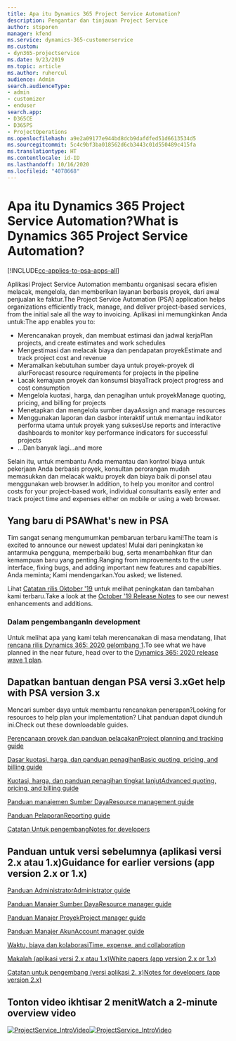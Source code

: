 ```yaml
---
title: Apa itu Dynamics 365 Project Service Automation?
description: Pengantar dan tinjauan Project Service
author: stsporen
manager: kfend
ms.service: dynamics-365-customerservice
ms.custom:
- dyn365-projectservice
ms.date: 9/23/2019
ms.topic: article
ms.author: ruhercul
audience: Admin
search.audienceType:
- admin
- customizer
- enduser
search.app:
- D365CE
- D365PS
- ProjectOperations
ms.openlocfilehash: a9e2a09177e944bd8dcb9dafdfed51d6613534d5
ms.sourcegitcommit: 5c4c9bf3ba018562d6cb3443c01d550489c415fa
ms.translationtype: HT
ms.contentlocale: id-ID
ms.lasthandoff: 10/16/2020
ms.locfileid: "4078668"
---
```

# <a name="what-is-dynamics-365-project-service-automation"></a><span data-ttu-id="82947-103">Apa itu Dynamics 365 Project Service Automation?</span><span class="sxs-lookup"><span data-stu-id="82947-103">What is Dynamics 365 Project Service Automation?</span></span>

[!INCLUDE[cc-applies-to-psa-apps-all](../includes/cc-applies-to-psa-apps-all.md)]

<span data-ttu-id="82947-104">Aplikasi Project Service Automation membantu organisasi secara efisien melacak, mengelola, dan memberikan layanan berbasis proyek, dari awal penjualan ke faktur.</span><span class="sxs-lookup"><span data-stu-id="82947-104">The Project Service Automation (PSA) application helps organizations efficiently track, manage, and deliver project-based services, from the initial sale all the way to invoicing.</span></span> <span data-ttu-id="82947-105">Aplikasi ini memungkinkan Anda untuk:</span><span class="sxs-lookup"><span data-stu-id="82947-105">The app enables you to:</span></span>

- <span data-ttu-id="82947-106">Merencanakan proyek, dan membuat estimasi dan jadwal kerja</span><span class="sxs-lookup"><span data-stu-id="82947-106">Plan projects, and create estimates and work schedules</span></span>
- <span data-ttu-id="82947-107">Mengestimasi dan melacak biaya dan pendapatan proyek</span><span class="sxs-lookup"><span data-stu-id="82947-107">Estimate and track project cost and revenue</span></span>
- <span data-ttu-id="82947-108">Meramalkan kebutuhan sumber daya untuk proyek-proyek di alur</span><span class="sxs-lookup"><span data-stu-id="82947-108">Forecast resource requirements for projects in the pipeline</span></span>
- <span data-ttu-id="82947-109">Lacak kemajuan proyek dan konsumsi biaya</span><span class="sxs-lookup"><span data-stu-id="82947-109">Track project progress and cost consumption</span></span>
- <span data-ttu-id="82947-110">Mengelola kuotasi, harga, dan penagihan untuk proyek</span><span class="sxs-lookup"><span data-stu-id="82947-110">Manage quoting, pricing, and billing for projects</span></span>
- <span data-ttu-id="82947-111">Menetapkan dan mengelola sumber daya</span><span class="sxs-lookup"><span data-stu-id="82947-111">Assign and manage resources</span></span>
- <span data-ttu-id="82947-112">Menggunakan laporan dan dasbor interaktif untuk memantau indikator performa utama untuk proyek yang sukses</span><span class="sxs-lookup"><span data-stu-id="82947-112">Use reports and interactive dashboards to monitor key performance indicators for successful projects</span></span>
- <span data-ttu-id="82947-113">...Dan banyak lagi</span><span class="sxs-lookup"><span data-stu-id="82947-113">...and more</span></span>

<span data-ttu-id="82947-114">Selain itu, untuk membantu Anda memantau dan kontrol biaya untuk pekerjaan Anda berbasis proyek, konsultan perorangan mudah memasukkan dan melacak waktu proyek dan biaya baik di ponsel atau menggunakan web browser.</span><span class="sxs-lookup"><span data-stu-id="82947-114">In addition, to help you monitor and control costs for your project-based work, individual consultants easily enter and track project time and expenses either on mobile or using a web browser.</span></span>

## <a name="whats-new-in-psa"></a><span data-ttu-id="82947-115">Yang baru di PSA</span><span class="sxs-lookup"><span data-stu-id="82947-115">What's new in PSA</span></span>
<span data-ttu-id="82947-116">Tim sangat senang mengumumkan pembaruan terbaru kami!</span><span class="sxs-lookup"><span data-stu-id="82947-116">The team is excited to announce our newest updates!</span></span> <span data-ttu-id="82947-117">Mulai dari peningkatan ke antarmuka pengguna, memperbaiki bug, serta menambahkan fitur dan kemampuan baru yang penting.</span><span class="sxs-lookup"><span data-stu-id="82947-117">Ranging from improvements to the user interface, fixing bugs, and adding important new features and capabilties.</span></span> <span data-ttu-id="82947-118">Anda meminta; Kami mendengarkan.</span><span class="sxs-lookup"><span data-stu-id="82947-118">You asked; we listened.</span></span>

<span data-ttu-id="82947-119">Lihat [Catatan rilis Oktober '19](https://docs.microsoft.com/dynamics365-release-plan/2019wave2/index) untuk melihat peningkatan dan tambahan kami terbaru.</span><span class="sxs-lookup"><span data-stu-id="82947-119">Take a look at the [October '19 Release Notes](https://docs.microsoft.com/dynamics365-release-plan/2019wave2/index) to see our newest enhancements and additions.</span></span>

### <a name="in-development"></a><span data-ttu-id="82947-120">Dalam pengembangan</span><span class="sxs-lookup"><span data-stu-id="82947-120">In development</span></span>
<span data-ttu-id="82947-121">Untuk melihat apa yang kami telah merencanakan di masa mendatang, lihat [rencana rilis Dynamics 365: 2020 gelombang 1](https://docs.microsoft.com/dynamics365-release-plan/2020wave1/index).</span><span class="sxs-lookup"><span data-stu-id="82947-121">To see what we have planned in the near future, head over to the [Dynamics 365: 2020 release wave 1 plan](https://docs.microsoft.com/dynamics365-release-plan/2020wave1/index).</span></span>

## <a name="get-help-with-psa-version-3x"></a><span data-ttu-id="82947-122">Dapatkan bantuan dengan PSA versi 3.x</span><span class="sxs-lookup"><span data-stu-id="82947-122">Get help with PSA version 3.x</span></span>
<span data-ttu-id="82947-123">Mencari sumber daya untuk membantu rencanakan penerapan?</span><span class="sxs-lookup"><span data-stu-id="82947-123">Looking for resources to help plan your implementation?</span></span> <span data-ttu-id="82947-124">Lihat panduan dapat diunduh ini.</span><span class="sxs-lookup"><span data-stu-id="82947-124">Check out these downloadable guides.</span></span>

 [<span data-ttu-id="82947-125">Perencanaan proyek dan panduan pelacakan</span><span class="sxs-lookup"><span data-stu-id="82947-125">Project planning and tracking guide</span></span>](../psa/implementation-guides/project-planning-tracking.md)

 [<span data-ttu-id="82947-126">Dasar kuotasi, harga, dan panduan penagihan</span><span class="sxs-lookup"><span data-stu-id="82947-126">Basic quoting, pricing, and billing guide</span></span>](../psa/implementation-guides/begin-quoting-pricing-billing.md)

 [<span data-ttu-id="82947-127">Kuotasi, harga, dan panduan penagihan tingkat lanjut</span><span class="sxs-lookup"><span data-stu-id="82947-127">Advanced quoting, pricing, and billing guide</span></span>](../psa/implementation-guides/adv-quoting-pricing-billing.md)

 [<span data-ttu-id="82947-128">Panduan manajemen Sumber Daya</span><span class="sxs-lookup"><span data-stu-id="82947-128">Resource management guide</span></span>](../psa/implementation-guides/resource-management-guide.md)

 [<span data-ttu-id="82947-129">Panduan Pelaporan</span><span class="sxs-lookup"><span data-stu-id="82947-129">Reporting guide</span></span>](../psa/implementation-guides/reporting-guide.md)

 [<span data-ttu-id="82947-130">Catatan Untuk pengembang</span><span class="sxs-lookup"><span data-stu-id="82947-130">Notes for developers</span></span>](../psa/developer-guides/overview-dev-notes-v3.x.md)

## <a name="guidance-for-earlier-versions-app-version-2x-or-1x"></a><span data-ttu-id="82947-131">Panduan untuk versi sebelumnya (aplikasi versi 2.x atau 1.x)</span><span class="sxs-lookup"><span data-stu-id="82947-131">Guidance for earlier versions (app version 2.x or 1.x)</span></span>
 [<span data-ttu-id="82947-132">Panduan Administrator</span><span class="sxs-lookup"><span data-stu-id="82947-132">Administrator guide</span></span>](../psa/admin-guide.md)

 [<span data-ttu-id="82947-133">Panduan Manajer Sumber Daya</span><span class="sxs-lookup"><span data-stu-id="82947-133">Resource manager guide</span></span>](../psa/resource-manager-guide.md)

 [<span data-ttu-id="82947-134">Panduan Manajer Proyek</span><span class="sxs-lookup"><span data-stu-id="82947-134">Project manager guide</span></span>](../psa/project-manager-guide.md)

 [<span data-ttu-id="82947-135">Panduan Manajer Akun</span><span class="sxs-lookup"><span data-stu-id="82947-135">Account manager guide</span></span>](../psa/account-manager-guide.md)

 [<span data-ttu-id="82947-136">Waktu, biaya dan kolaborasi</span><span class="sxs-lookup"><span data-stu-id="82947-136">Time, expense, and collaboration</span></span>](../psa/time-expense-collaboration-guide.md)

 [<span data-ttu-id="82947-137">Makalah (aplikasi versi 2.x atau 1.x)</span><span class="sxs-lookup"><span data-stu-id="82947-137">White papers (app version 2.x or 1.x)</span></span>](../psa/white-papers.md)

 [<span data-ttu-id="82947-138">Catatan untuk pengembang (versi aplikasi 2. x)</span><span class="sxs-lookup"><span data-stu-id="82947-138">Notes for developers (app version 2.x)</span></span>](../psa/developer-guides/add-custom-qoi-forms-v2.x.md)

 ## <a name="watch-a-2-minute-overview-video"></a><span data-ttu-id="82947-139">Tonton video ikhtisar 2 menit</span><span class="sxs-lookup"><span data-stu-id="82947-139">Watch a 2-minute overview video</span></span>
 <a name="heroArea"></a> <span data-ttu-id="82947-140">[![ProjectService_IntroVideo](../psa/media/project-service-intro-video.png "ProjectService_IntroVideo")](https://go.microsoft.com/fwlink/p/?LinkId=799457)</span><span class="sxs-lookup"><span data-stu-id="82947-140">[![ProjectService_IntroVideo](../psa/media/project-service-intro-video.png "ProjectService_IntroVideo")](https://go.microsoft.com/fwlink/p/?LinkId=799457)</span></span>


